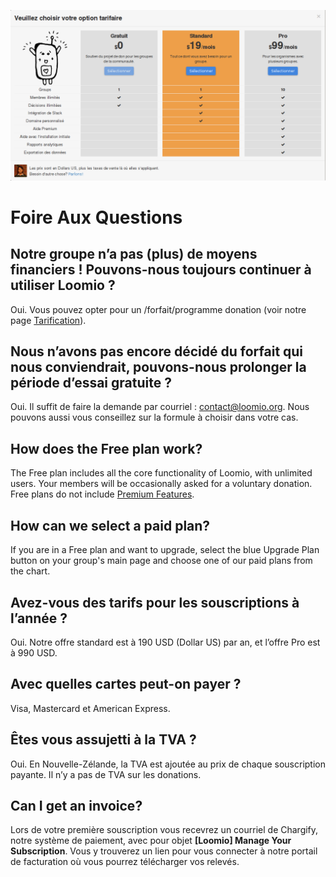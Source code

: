 ![Grille tarifaire](princing_fr.png)

# Foire Aux Questions

## Notre groupe n‎‎’a pas (plus) de moyens financiers&nbsp;! Pouvons-nous toujours continuer à utiliser Loomio&nbsp;?

Oui. Vous pouvez opter pour un /forfait/programme donation (voir notre page [Tarification](http://loomio.org/pricing)).

## Nous n‎‎’avons pas encore décidé du forfait qui nous conviendrait, pouvons-nous prolonger la période d‎‎’essai gratuite&nbsp;?

Oui. Il suffit de faire la demande par courriel&nbsp;:  [contact@loomio.org](mailto:contact@loomio.org "opens in new tab"). Nous pouvons aussi vous conseillez sur la formule à choisir dans votre cas.

## How does the Free plan work?

The Free plan includes all the core functionality of Loomio, with unlimited users. Your members will be occasionally asked for a voluntary donation. Free plans do not include [Premium Features](https://loomio.gitbooks.io/manual/content/en/premium_features.html).

## How can we select a paid plan?

If you are in a Free plan and want to upgrade, select the blue Upgrade Plan button on your group's main page and choose one of our paid plans from the chart.

## Avez-vous des tarifs pour les souscriptions à l‎‎’année&nbsp;?

Oui. Notre offre standard est à 190 USD (Dollar US) par an, et l‎‎’offre Pro  est à 990 USD.

## Avec quelles cartes peut-on payer&nbsp;?

Visa, Mastercard et American Express.

## Êtes vous assujetti à la TVA&nbsp;?

Oui. En Nouvelle-Zélande, la TVA est ajoutée au prix de chaque souscription payante. Il n‎‎’y a pas de TVA sur les donations.

## Can I get an invoice?

Lors de votre première souscription vous recevrez un courriel de Chargify, notre système de paiement, avec pour objet **[Loomio] Manage Your Subscription**. Vous y trouverez un lien pour vous connecter à notre portail de facturation où vous pourrez télécharger vos relevés.
